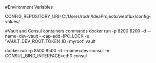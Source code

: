 #Environment Variables

CONFIG_REPOSITORY_URI=C:/Users/rodri/IdeaProjects/webflux/config-values/

#Vault and Consul containers commands
docker run -p 8200:8200 -d --name=dev-vault --cap-add=IPC_LOCK -e 'VAULT_DEV_ROOT_TOKEN_ID=myroot' vault

docker run -p 8500:8500 -d --name=dev-consul -e CONSUL_BIND_INTERFACE=eth0 consul